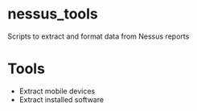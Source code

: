 nessus_tools
============

Scripts to extract and format data from Nessus reports



Tools
=====

* Extract mobile devices
* Extract installed software
